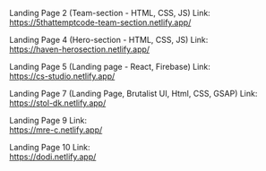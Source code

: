 Landing Page 2 (Team-section - HTML, CSS, JS) Link:  
https://5thattemptcode-team-section.netlify.app/  

Landing Page 4 (Hero-section - HTML, CSS, JS) Link:  
https://haven-herosection.netlify.app/  

Landing Page 5 (Landing page - React, Firebase) Link:  
https://cs-studio.netlify.app/  

Landing Page 7 (Landing Page, Brutalist UI, Html, CSS, GSAP) Link:  
https://stol-dk.netlify.app/  

Landing Page 9 Link:  
https://mre-c.netlify.app/  

Landing Page 10 Link:  
https://dodi.netlify.app/  
